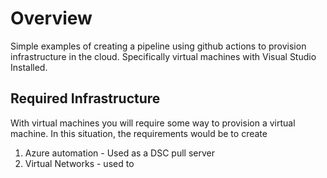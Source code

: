# Overview
Simple examples of creating a pipeline using github actions to provision infrastructure in the cloud. Specifically virtual machines with Visual Studio Installed.

## Required Infrastructure
With virtual machines you will require some way to provision a virtual machine. In this situation, the requirements would be to create 

1. Azure automation - Used as a DSC pull server
1. Virtual Networks - used to 